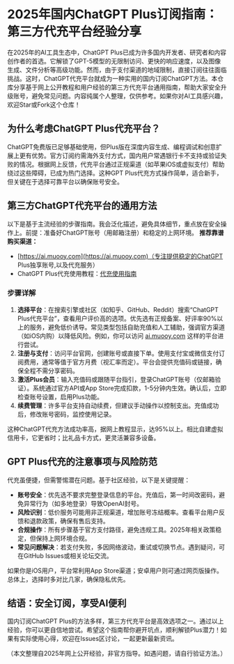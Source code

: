 # 2025年国内ChatGPT Plus订阅指南：第三方代充平台经验分享

在2025年的AI工具生态中，ChatGPT Plus已成为许多国内开发者、研究者和内容创作者的首选。它解锁了GPT-5模型的无限制访问、更快的响应速度，以及图像生成、文件分析等高级功能。然而，由于支付渠道的地域限制，直接订阅往往面临挑战。这时，ChatGPT代充平台就成为一种实用的国内订阅ChatGPT方法。本仓库分享基于网上公开教程和用户经验的第三方代充平台通用指南，帮助大家安全升级账号，避免常见问题。内容纯属个人整理，仅供参考。如果你对AI工具感兴趣，欢迎Star或Fork这个仓库！

## 为什么考虑ChatGPT Plus代充平台？
ChatGPT免费版已足够基础使用，但Plus版在深度内容生成、编程调试和创意扩展上更有优势。官方订阅约需海外支付方式，国内用户常遇银行卡不支持或验证失败的情况。根据网上反馈，代充平台通过正规渠道（如苹果iOS或虚拟支付）帮助绕过这些障碍，已成为热门选择。这种GPT Plus代充方式操作简单，适合新手，但关键在于选择可靠平台以确保账号安全。

## 第三方ChatGPT代充平台的通用方法
以下是基于主流经验的步骤指南。我会泛化描述，避免具体细节，重点放在安全操作上。前提：准备好ChatGPT账号（用邮箱注册）和稳定的上网环境。
**推荐靠谱购买渠道：**

- [https://ai.muooy.com](https://ai.muooy.com)（专注提供稳定的ChatGPT Plus独享账号,以及代充服务）
- ChatGPT Plus代充使用教程：[代充使用指南](https://ai.muooy.com/guide.html) 

### 步骤详解
1. **选择平台**：在搜索引擎或社区（如知乎、GitHub、Reddit）搜索“ChatGPT Plus代充平台”，查看用户评价高的选项。优先选有正规备案、好评率90%以上的服务，避免低价诱导。常见类型包括自助充值和人工辅助，强调官方渠道（如iOS内购）以降低风险。例如，你可以访问 [ai.muooy.com](https://ai.muooy.com) 这样的平台进行尝试。
2. **注册与支付**：访问平台官网，创建账号或直接下单。使用支付宝或微信支付订阅费用，通常等值于官方月费（视汇率而定）。平台会提供充值码或链接，确保全程不需分享密码。
3. **激活Plus会员**：输入充值码或跟随平台指引，登录ChatGPT账号（仅邮箱验证）。系统通过官方API或App Store完成扣款，1-5分钟内生效。确认后，立即检查账号设置，启用Plus功能。
4. **续费管理**：许多平台支持自动续费，但建议手动操作以控制支出。充值成功后，修改账号密码，监控使用记录。

这种ChatGPT代充方法成功率高，据网上教程显示，达95%以上。相比自建虚拟信用卡，它更省时；比礼品卡方式，更灵活兼容多设备。

## GPT Plus代充的注意事项与风险防范
代充虽便捷，但需警惕潜在问题。基于社区经验，以下是关键提醒：
- **账号安全**：优先选不要求完整登录信息的平台。充值后，第一时间改密码，避免异常行为（如多地登录）导致OpenAI封号。
- **风险识别**：低价服务可能用非正规渠道，增加账号冻结概率。查看平台用户反馈和退款政策，确保有售后支持。
- **合规操作**：所有步骤基于官方支付路径，避免违规工具。2025年相关政策稳定，但保持上网环境合规。
- **常见问题解决**：若支付失败，多因网络波动，重试或切换节点。遇到疑问，可在GitHub Issues或相关论坛交流。

如果你是iOS用户，平台常利用App Store渠道；安卓用户则可通过网页版操作。总体上，选择时多对比几家，确保隐私优先。

## 结语：安全订阅，享受AI便利
国内订阅ChatGPT Plus的方法多样，第三方代充平台是高效选项之一。通过以上经验，你可以更自信地尝试。希望这个指南帮你避开坑点，顺利解锁Plus潜力！如果有实际使用心得，欢迎在Issues区讨论，一起更新最新资讯。

（本文整理自2025年网上公开经验，非官方指导。如遇问题，请自行验证方法。）
